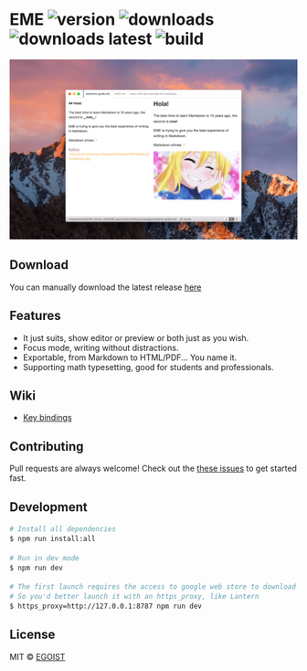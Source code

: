 # EME ![version](https://img.shields.io/github/release/egoist/eme.svg?style=flat-square) ![downloads](https://img.shields.io/github/downloads/egoist/eme/total.svg?style=flat-square) ![downloads latest](https://img.shields.io/github/downloads/egoist/eme/latest/total.svg?style=flat-square)  ![build](https://img.shields.io/circleci/project/egoist/eme/dev.svg?style=flat-square)

![preview](/media/preview.png)

## Download

You can manually download the latest release [here](https://github.com/egoist/eme/releases)

## Features

- It just suits, show editor or preview or both just as you wish.
- Focus mode, writing without distractions.
- Exportable, from Markdown to HTML/PDF... You name it.
- Supporting math typesetting, good for students and professionals.

## Wiki

- [Key bindings](https://github.com/egoist/eme/wiki/Key-bindings)

## Contributing

Pull requests are always welcome! Check out the [these issues](https://github.com/egoist/eme/issues?q=is%3Aissue+is%3Aopen+label%3A%22contribution+welcome%22) to get started fast.

## Development

```bash
# Install all dependencies
$ npm run install:all

# Run in dev mode
$ npm run dev

# The first launch requires the access to google web store to download vue-devtools
# So you'd better launch it with an https_proxy, like Lantern
$ https_proxy=http://127.0.0.1:8787 npm run dev
```

## License

MIT &copy; [EGOIST](https://github.com/egoist)
